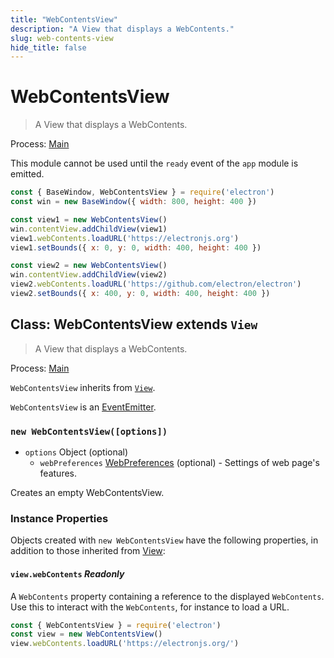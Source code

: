 ```yaml
---
title: "WebContentsView"
description: "A View that displays a WebContents."
slug: web-contents-view
hide_title: false
---
```


# WebContentsView

> A View that displays a WebContents.

Process: [Main](latest/glossary.md#main-process)

This module cannot be used until the `ready` event of the `app`
module is emitted.

```js
const { BaseWindow, WebContentsView } = require('electron')
const win = new BaseWindow({ width: 800, height: 400 })

const view1 = new WebContentsView()
win.contentView.addChildView(view1)
view1.webContents.loadURL('https://electronjs.org')
view1.setBounds({ x: 0, y: 0, width: 400, height: 400 })

const view2 = new WebContentsView()
win.contentView.addChildView(view2)
view2.webContents.loadURL('https://github.com/electron/electron')
view2.setBounds({ x: 400, y: 0, width: 400, height: 400 })
```

## Class: WebContentsView extends `View`

> A View that displays a WebContents.

Process: [Main](latest/glossary.md#main-process)

`WebContentsView` inherits from [`View`](latest/api/view.md).

`WebContentsView` is an [EventEmitter][event-emitter].

### `new WebContentsView([options])`

* `options` Object (optional)
  * `webPreferences` [WebPreferences](latest/api/structures/web-preferences.md) (optional) - Settings of web page's features.

Creates an empty WebContentsView.

### Instance Properties

Objects created with `new WebContentsView` have the following properties, in
addition to those inherited from [View](latest/api/view.md):

#### `view.webContents` _Readonly_

A `WebContents` property containing a reference to the displayed `WebContents`.
Use this to interact with the `WebContents`, for instance to load a URL.

```js
const { WebContentsView } = require('electron')
const view = new WebContentsView()
view.webContents.loadURL('https://electronjs.org/')
```

[event-emitter]: https://nodejs.org/api/events.html#events_class_eventemitter
